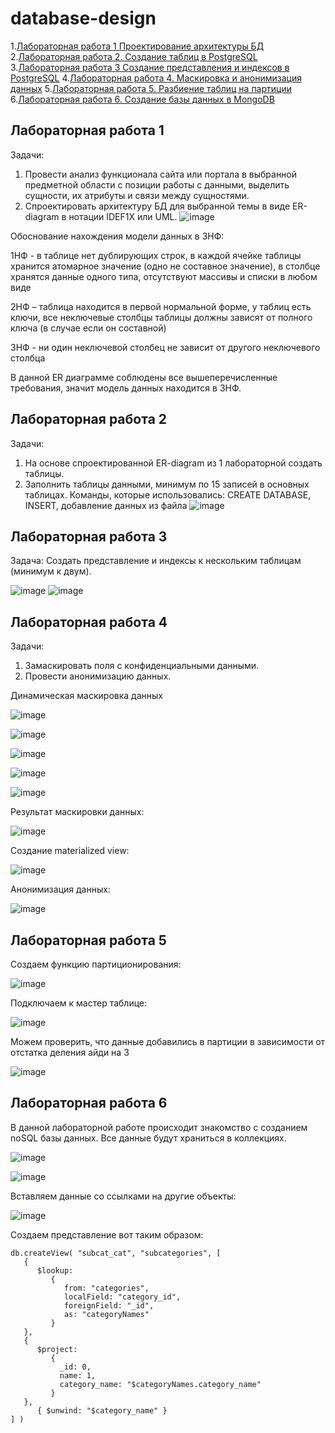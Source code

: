 # database-design

1.[Лабораторная работа 1 Проектирование архитектуры БД](#Лабораторная-работа-1)
2.[Лабораторная работа 2. Создание таблиц в PostgreSQL](#Лабораторная-работа-2)
3.[Лабораторная работа 3 Создание представления и индексов в PostgreSQL](#Лабораторная-работа-3)
4.[Лабораторная работа 4. Маскировка и анонимизация данных](#Лабораторная-работа-4)
5.[Лабораторная работа 5. Разбиение таблиц на партиции](#Лабораторная-работа-5)
6.[Лабораторная работа 6. Создание базы данных в MongoDB](#Лабораторная-работа-6)


## **Лабораторная работа 1**

Задачи: 
1. Провести анализ функционала сайта или портала в выбранной предметной области с позиции работы с данными, выделить сущности, их атрибуты и связи между сущностями.
2. Спроектировать архитектуру БД для выбранной темы в виде ER-diagram в нотации IDEF1X или UML.
![image](https://user-images.githubusercontent.com/24692953/198312072-fba3d289-fdb1-4999-a110-16ebceaabf2b.png)

Обоснование нахождения модели данных в 3НФ:

1НФ - в таблице нет дублирующих строк, в каждой ячейке таблицы хранится атомарное значение (одно не составное значение), в столбце хранятся данные одного типа, отсутствуют массивы и списки в любом виде

2НФ – таблица находится в первой нормальной форме, у таблиц есть ключи, все неключевые столбцы таблицы должны зависят от полного ключа (в случае если он составной)

3НФ - ни один неключевой столбец не зависит от другого неключевого столбца

В данной ER диаграмме соблюдены все вышеперечисленные требования, значит модель данных находится в 3НФ.




## **Лабораторная работа 2**

Задачи: 
1. На основе спроектированной ER-diagram из 1 лабораторной создать таблицы.
2. Заполнить таблицы данными, минимум по 15 записей в основных таблицах.
Команды, которые использовались: CREATE DATABASE, INSERT, добавление данных из файла
![image](https://user-images.githubusercontent.com/24692953/198313061-6070e0f5-69d5-479a-b007-b8753b2939d0.png)


## **Лабораторная работа 3**

Задача:
Создать представление и индексы к нескольким таблицам (минимум к двум).

![image](https://user-images.githubusercontent.com/24692953/198313713-9ead0a32-3043-40b5-b88c-6dee1a329e51.png)
![image](https://user-images.githubusercontent.com/24692953/198313808-ed9c046b-f4a2-4c72-86f1-d169a81e59bf.png)



## **Лабораторная работа 4**

Задачи: 
1. Замаскировать поля с конфиденциальными данными.
2. Провести анонимизацию данных.


Динамическая маскировка данных

![image](https://user-images.githubusercontent.com/24692953/226604308-f9a2a811-d2c3-4b67-ab35-9b22dce0312d.png)

![image](https://user-images.githubusercontent.com/24692953/226604410-74a1993c-d8c9-4a8f-beda-4ccb1f07df47.png)

![image](https://user-images.githubusercontent.com/24692953/226604531-6ef028bb-6222-43f6-85fc-f9cac3cbdd57.png)

![image](https://user-images.githubusercontent.com/24692953/226604724-d5eaef23-53f3-41e9-adee-8cdd51a483c8.png)

![image](https://user-images.githubusercontent.com/24692953/226604857-c2d94dc0-db74-43c8-b670-1d1efb5e9f12.png)

Результат маскировки данных:

![image](https://user-images.githubusercontent.com/24692953/226605049-a1c86039-5d8b-4b5b-980d-d885ef1d1074.png)


Создание materialized view:

![image](https://user-images.githubusercontent.com/24692953/226607150-270befee-554b-4549-82e5-5b7f32e700e2.png)

Анонимизация данных:

![image](https://user-images.githubusercontent.com/24692953/226607321-579256ac-f463-405c-b056-17b11d52065a.png)




## **Лабораторная работа 5**

Создаем функцию партиционирования:

![image](https://user-images.githubusercontent.com/24692953/226611918-7fa7d0c5-97f4-49a1-9eef-4ae0149ef955.png)


Подключаем к мастер таблице:

![image](https://user-images.githubusercontent.com/24692953/226612144-1d51305e-f1f7-4aaa-b842-9f3bafdc293f.png)


Можем проверить, что данные добавились в партиции в зависимости от отстатка деления айди на 3

![image](https://user-images.githubusercontent.com/24692953/226612403-9cd292e2-0a7e-438f-88c7-7a9fffb69d69.png)



## **Лабораторная работа 6**

В данной лабораторной работе происходит знакомство с созданием noSQL базы данных. Все данные будут храниться в коллекциях.

![image](https://user-images.githubusercontent.com/24692953/226613440-03ae40db-6f63-4181-9075-576d2485377d.png)

![image](https://user-images.githubusercontent.com/24692953/226613532-3bf3c3b4-d567-4f0e-80da-0a47d286afbb.png)

Вставляем данные со ссылками на другие объекты:

![image](https://user-images.githubusercontent.com/24692953/226613638-8add52ce-3d63-4475-9113-7b6b73346354.png)

Создаем представление вот таким образом:

```
db.createView( "subcat_cat", "subcategories", [  
   {  
      $lookup:  
         {  
            from: "categories",  
            localField: "category_id",  
            foreignField: "_id",  
            as: "categoryNames"  
         }  
   },  
   {  
      $project:  
         {  
           _id: 0,  
           name: 1,  
           category_name: "$categoryNames.category_name"  
         }  
   },  
      { $unwind: "$category_name" }  
] )  
```

